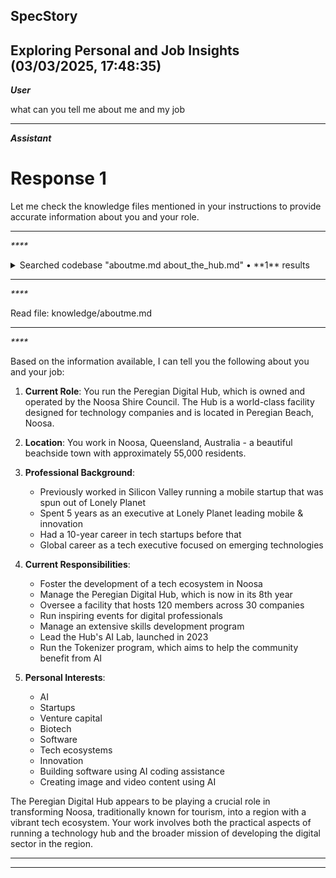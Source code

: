 ## SpecStory

## Exploring Personal and Job Insights (03/03/2025, 17:48:35)

_**User**_

what can you tell me about me and my job

---

_**Assistant**_

# Response 1

Let me check the knowledge files mentioned in your instructions to provide accurate information about you and your role.

---

_****_

<details>
            <summary>Searched codebase "aboutme.md about_the_hub.md" • **1** results</summary>
        
| File |
|------|
| `undefined` |

</details>

---

_****_

Read file: knowledge/aboutme.md

---

_****_



Based on the information available, I can tell you the following about you and your job:

1. **Current Role**: You run the Peregian Digital Hub, which is owned and operated by the Noosa Shire Council. The Hub is a world-class facility designed for technology companies and is located in Peregian Beach, Noosa.

2. **Location**: You work in Noosa, Queensland, Australia - a beautiful beachside town with approximately 55,000 residents.

3. **Professional Background**: 
   - Previously worked in Silicon Valley running a mobile startup that was spun out of Lonely Planet
   - Spent 5 years as an executive at Lonely Planet leading mobile & innovation
   - Had a 10-year career in tech startups before that
   - Global career as a tech executive focused on emerging technologies

4. **Current Responsibilities**:
   - Foster the development of a tech ecosystem in Noosa
   - Manage the Peregian Digital Hub, which is now in its 8th year
   - Oversee a facility that hosts 120 members across 30 companies
   - Run inspiring events for digital professionals
   - Manage an extensive skills development program
   - Lead the Hub's AI Lab, launched in 2023
   - Run the Tokenizer program, which aims to help the community benefit from AI

5. **Personal Interests**:
   - AI
   - Startups
   - Venture capital
   - Biotech
   - Software
   - Tech ecosystems
   - Innovation
   - Building software using AI coding assistance
   - Creating image and video content using AI

The Peregian Digital Hub appears to be playing a crucial role in transforming Noosa, traditionally known for tourism, into a region with a vibrant tech ecosystem. Your work involves both the practical aspects of running a technology hub and the broader mission of developing the digital sector in the region.

---



---

